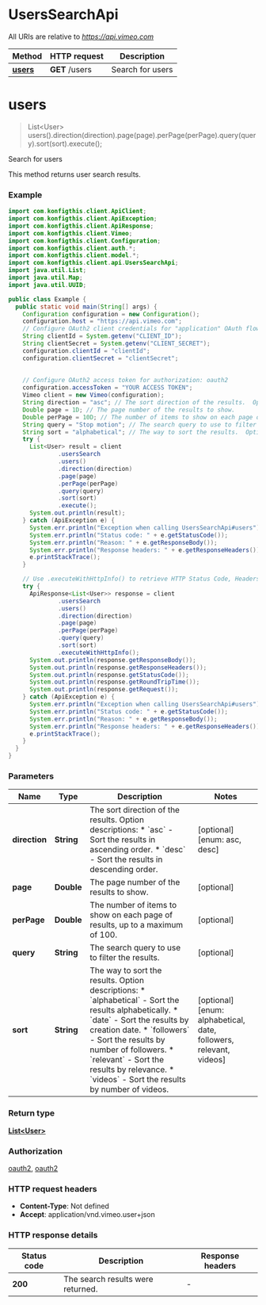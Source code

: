 # UsersSearchApi

All URIs are relative to *https://api.vimeo.com*

| Method | HTTP request | Description |
|------------- | ------------- | -------------|
| [**users**](UsersSearchApi.md#users) | **GET** /users | Search for users |


<a name="users"></a>
# **users**
> List&lt;User&gt; users().direction(direction).page(page).perPage(perPage).query(query).sort(sort).execute();

Search for users

This method returns user search results.

### Example
```java
import com.konfigthis.client.ApiClient;
import com.konfigthis.client.ApiException;
import com.konfigthis.client.ApiResponse;
import com.konfigthis.client.Vimeo;
import com.konfigthis.client.Configuration;
import com.konfigthis.client.auth.*;
import com.konfigthis.client.model.*;
import com.konfigthis.client.api.UsersSearchApi;
import java.util.List;
import java.util.Map;
import java.util.UUID;

public class Example {
  public static void main(String[] args) {
    Configuration configuration = new Configuration();
    configuration.host = "https://api.vimeo.com";
    // Configure OAuth2 client credentials for "application" OAuth flow
    String clientId = System.getenv("CLIENT_ID");
    String clientSecret = System.getenv("CLIENT_SECRET");
    configuration.clientId = "clientId";
    configuration.clientSecret = "clientSecret";
    
    
    // Configure OAuth2 access token for authorization: oauth2
    configuration.accessToken = "YOUR ACCESS TOKEN";
    Vimeo client = new Vimeo(configuration);
    String direction = "asc"; // The sort direction of the results.  Option descriptions:  * `asc` - Sort the results in ascending order.  * `desc` - Sort the results in descending order. 
    Double page = 1D; // The page number of the results to show.
    Double perPage = 10D; // The number of items to show on each page of results, up to a maximum of 100.
    String query = "Stop motion"; // The search query to use to filter the results.
    String sort = "alphabetical"; // The way to sort the results.  Option descriptions:  * `alphabetical` - Sort the results alphabetically.  * `date` - Sort the results by creation date.  * `followers` - Sort the results by number of followers.  * `relevant` - Sort the results by relevance.  * `videos` - Sort the results by number of videos. 
    try {
      List<User> result = client
              .usersSearch
              .users()
              .direction(direction)
              .page(page)
              .perPage(perPage)
              .query(query)
              .sort(sort)
              .execute();
      System.out.println(result);
    } catch (ApiException e) {
      System.err.println("Exception when calling UsersSearchApi#users");
      System.err.println("Status code: " + e.getStatusCode());
      System.err.println("Reason: " + e.getResponseBody());
      System.err.println("Response headers: " + e.getResponseHeaders());
      e.printStackTrace();
    }

    // Use .executeWithHttpInfo() to retrieve HTTP Status Code, Headers and Request
    try {
      ApiResponse<List<User>> response = client
              .usersSearch
              .users()
              .direction(direction)
              .page(page)
              .perPage(perPage)
              .query(query)
              .sort(sort)
              .executeWithHttpInfo();
      System.out.println(response.getResponseBody());
      System.out.println(response.getResponseHeaders());
      System.out.println(response.getStatusCode());
      System.out.println(response.getRoundTripTime());
      System.out.println(response.getRequest());
    } catch (ApiException e) {
      System.err.println("Exception when calling UsersSearchApi#users");
      System.err.println("Status code: " + e.getStatusCode());
      System.err.println("Reason: " + e.getResponseBody());
      System.err.println("Response headers: " + e.getResponseHeaders());
      e.printStackTrace();
    }
  }
}

```

### Parameters

| Name | Type | Description  | Notes |
|------------- | ------------- | ------------- | -------------|
| **direction** | **String**| The sort direction of the results.  Option descriptions:  * &#x60;asc&#x60; - Sort the results in ascending order.  * &#x60;desc&#x60; - Sort the results in descending order.  | [optional] [enum: asc, desc] |
| **page** | **Double**| The page number of the results to show. | [optional] |
| **perPage** | **Double**| The number of items to show on each page of results, up to a maximum of 100. | [optional] |
| **query** | **String**| The search query to use to filter the results. | [optional] |
| **sort** | **String**| The way to sort the results.  Option descriptions:  * &#x60;alphabetical&#x60; - Sort the results alphabetically.  * &#x60;date&#x60; - Sort the results by creation date.  * &#x60;followers&#x60; - Sort the results by number of followers.  * &#x60;relevant&#x60; - Sort the results by relevance.  * &#x60;videos&#x60; - Sort the results by number of videos.  | [optional] [enum: alphabetical, date, followers, relevant, videos] |

### Return type

[**List&lt;User&gt;**](User.md)

### Authorization

[oauth2](../README.md#oauth2), [oauth2](../README.md#oauth2)

### HTTP request headers

 - **Content-Type**: Not defined
 - **Accept**: application/vnd.vimeo.user+json

### HTTP response details
| Status code | Description | Response headers |
|-------------|-------------|------------------|
| **200** | The search results were returned. |  -  |

